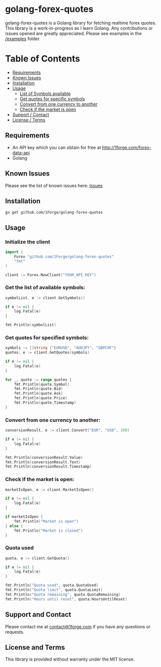 # golang-forex-quotes

golang-forex-quotes is a Golang library for fetching realtime forex quotes.
This library is a work-in-progress as I learn Golang.
Any contributions or issues opened are greatly appreciated.
Please see examples in the [/examples](https://github.com/1Forge/golang-forex-quotes/tree/master/examples) folder.

# Table of Contents
- [Requirements](#requirements)
- [Known Issues](#known-issues)
- [Installation](#installation)
- [Usage](#usage)
    - [List of Symbols available](#get-the-list-of-available-symbols)
    - [Get quotes for specific symbols](#get-quotes-for-specified-symbols)
    - [Convert from one currency to another](#convert-from-one-currency-to-another)
    - [Check if the market is open](#check-if-the-market-is-open)
- [Support / Contact](#support-and-contact)
- [License / Terms](#license-and-terms)

## Requirements
* An API key which you can obtain for free at http://1forge.com/forex-data-api
* Golang

## Known Issues
Please see the list of known issues here: [Issues](https://github.com/1Forge/golang-forex-quotes/issues)

## Installation

`go get github.com/1Forge/golang-forex-quotes`

## Usage

### Initialize the client
```go
import (
	Forex "github.com/1Forge/golang-forex-quotes"
	"fmt"
)

client := Forex.NewClient("YOUR_API_KEY")
```

### Get the list of available symbols:
```go
symbolList, e := client.GetSymbols()

if e != nil {
    log.Fatal(e)
}

fmt.Println(symbolList)

```

### Get quotes for specified symbols:
```go
symbols := []string {"EURUSD", "AUDJPY", "GBPCHF"}
quotes, e := client.GetQuotes(symbols)

if e != nil {
    log.Fatal(e)
}

for _, quote := range quotes {
    fmt.Println(quote.Symbol)
    fmt.Println(quote.Bid)
    fmt.Println(quote.Ask)
    fmt.Println(quote.Price)
    fmt.Println(quote.Timestamp)
}
```

### Convert from one currency to another:
```go
conversionResult, e := client.Convert("EUR", "USD", 100)

if e != nil {
    log.Fatal(e)
}

fmt.Println(conversionResult.Value)
fmt.Println(conversionResult.Text)
fmt.Println(conversionResult.Timestamp)
```

### Check if the market is open:
```go
marketIsOpen, e := client.MarketIsOpen()

if e != nil {
    log.Fatal(e)
}

if marketIsOpen {
    fmt.Println("Market is open")
} else {
    fmt.Println("Market is closed")
}
```

### Quota used
```go
quota, e := client.GetQuota()

if e != nil {
    log.Fatal(e)
}

fmt.Println("Quota used", quota.QuotaUsed)
fmt.Println("Quota limit", quota.QuotaLimit)
fmt.Println("Quota remaining", quota.QuotaRemaining)
fmt.Println("Hours until reset", quota.HoursUntilReset)
```

## Support and Contact
Please contact me at contact@1forge.com if you have any questions or requests.

## License and Terms
This library is provided without warranty under the MIT license.